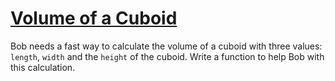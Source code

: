 # [Volume of a Cuboid](https://www.codewars.com/kata/volume-of-a-cuboid "https://www.codewars.com/kata/58261acb22be6e2ed800003a")

Bob needs a fast way to calculate the volume of a cuboid with three values: `length`, `width` and the `height` of the cuboid. Write a function to help Bob with this calculation.